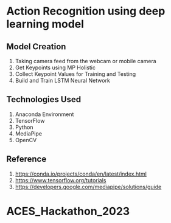 # Action Recognition using deep learning model

## Model Creation

1. Taking camera feed from the webcam or mobile camera
2. Get Keypoints using MP Holistic
3. Collect Keypoint Values for Training and Testing
4. Build and Train LSTM Neural Network


## Technologies Used

1. Anaconda Environment
2. TensorFlow
3. Python
4. MediaPipe
5. OpenCV


## Reference

1. https://conda.io/projects/conda/en/latest/index.html
2. https://www.tensorflow.org/tutorials
3. https://developers.google.com/mediapipe/solutions/guide
# ACES_Hackathon_2023
